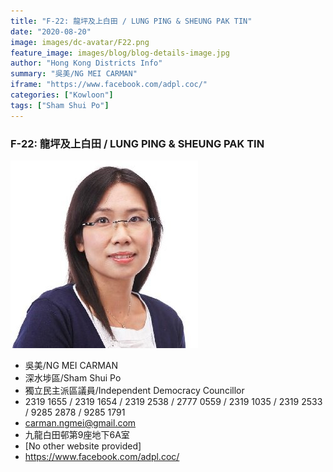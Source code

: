 ```yaml
---
title: "F-22: 龍坪及上白田 / LUNG PING & SHEUNG PAK TIN"
date: "2020-08-20"
image: images/dc-avatar/F22.png
feature_image: images/blog/blog-details-image.jpg
author: "Hong Kong Districts Info"
summary: "吳美/NG MEI CARMAN"
iframe: "https://www.facebook.com/adpl.coc/"
categories: ["Kowloon"]
tags: ["Sham Shui Po"]
---
```


### F-22: 龍坪及上白田 / LUNG PING & SHEUNG PAK TIN  
![](/images/dc-avatar/F22.png)  

 - 吳美/NG MEI CARMAN  
 - 深水埗區/Sham Shui Po  
 - 獨立民主派區議員/Independent Democracy Councillor  
 - 2319 1655 / 2319 1654 / 2319 2538 / 2777 0559 / 2319 1035 / 2319 2533 / 9285 2878 / 9285 1791  
 - carman.ngmei@gmail.com  
 - 九龍白田邨第9座地下6A室  
 - [No other website provided]  
 - https://www.facebook.com/adpl.coc/
